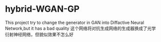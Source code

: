 # hybrid-WGAN-GP
This project try to change the generator in GAN into Diffactive Neural Network,but it has a bad quality
这个网络将对抗生成网络的生成器换成了光学衍射神经网络，但貌似效果不怎么好
